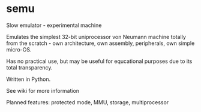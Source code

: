 # semu
Slow emulator - experimental machine

Emulates the simplest 32-bit uniprocessor von Neumann machine totally
from the scratch - own architecture, own assembly, peripherals,
own simple micro-OS.

Has no practical use, but may be useful for equcational
purposes due to its total transparency.

Written in Python.

See wiki for more information

Planned features: protected mode, MMU, storage, multiprocessor
